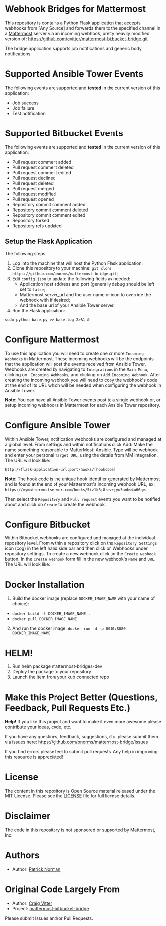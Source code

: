 # Webhook Bridges for Mattermost

This repository is contains a Python Flask application that accepts webhooks from [Any Source] and forwards them to the specified
channel in a [Mattermost](https://mattermost.com) server via an incoming webhook, pretty heavily modified version of:
https://github.com/cvitter/mattermost-bitbucket-bridge.git

The bridge application supports job notifications and generic body notifications:
 
 # Supported Ansible Tower Events
 
 The following events are supported and **tested** in the current version of this application:
 
* Job success
* Job failure
* Test notification
 
 # Supported Bitbucket Events
 
 The following events are supported and **tested** in the current version of this application:
 
* Pull request comment added
* Pull request comment deleted
* Pull request comment edited
* Pull request declined
* Pull request deleted
* Pull request merged
* Pull request modified
* Pull request opened
* Repository commit comment added
* Repository commit comment deleted
* Repository commit comment edited
* Repository forked
* Repository refs updated

## Setup the Flask Application

The following steps

1. Log into the machine that will host the Python Flask application;
2. Clone this repository to your machine: `git clone https://github.com/pnorms/mattermost-bridge.git`;
3. Edit `config.json` to update the following fields as needed:
   * Application host address and port (generally debug should be left set to `false`;
   * Mattermost server_url and the user name or icon to override the webhook with if desired;
   * And the base url of your Ansible Tower server.
4. Run the Flask application:

```
sudo python base.py >> base.log 2>&1 &
```

# Configure Mattermost

To use this application you will need to create one or more `Incoming Webhooks` in Mattermost. These incoming webhooks will be the endpoints that the application will post the events received from Ansible Tower. Webhooks are created by navigating to `Integrations` in the `Main Menu`, clicking on ` Incoming Webhooks`, and clicking on `Add Incoming Webhook`. After creating the incoming webhook you will need to copy the webhook's code at the end of its URL which will be needed when configuring the webhook in Ansible Tower.

**Note**: You can have all Ansible Tower events post to a single webhook or, or setup incoming webhooks in Mattermost for each Ansible Tower repository.

# Configure Ansible Tower

Within Ansible Tower, notification webhooks are configured and managed at a global level. From settings and within notifications click Add: Make the name something reasonable to MatterMost: Ansible, Type will be webhook and enter your personal `Target URL`, using the details from MM integration. The URL will look like:

```
http://flask-application-url:port/hooks/[hookcode]
```
**Note**: The hook code is the unique hook identifier generated by Mattermost and is found at the end of your Mattermost's incoming webhook URL, ex: `https://mymattermostserver.com/hooks/5iz1k8j8rewrjyu3anbw4u66qe`.

Then select the `Repository` and `Pull request` events you want to be notified about and click on `Create` to create the webhook.

# Configure Bitbucket

Within Bitbucket webhooks are configured and managed at the individual repository level. From within a repository click on the `Repository Settings` icon (cog) in the left hand side bar and then click on Webhooks under repository settings. To create a new webhook click on the `Create webhook` button. In the `Create webhook` form fill in the new webhook's `Name` and `URL`. The URL will look like:

# Docker Installation

1. Build the docker image (replace `DOCKER_IMAGE_NAME` with your name of choice): 
  - `docker build -t DOCKER_IMAGE_NAME .`
  - `docker pull DOCKER_IMAGE_NAME`
2. And run the docker image: `docker run -d -p 8080:8080 DOCKER_IMAGE_NAME`

# HELM!
1. Run helm package mattermost-bridges-dev
2. Deploy the package to your repository
3. Launch the item from your kub connected repo

# Make this Project Better (Questions, Feedback, Pull Requests Etc.)

**Help!** If you like this project and want to make it even more awesome please contribute your ideas,
code, etc.

If you have any questions, feedback, suggestions, etc. please submit them via issues here: https://github.com/pnorms/mattermost-bridge/issues

If you find errors please feel to submit pull requests. Any help in improving this resource is appreciated!

# License
The content in this repository is Open Source material released under the MIT License. Please see the [LICENSE](LICENSE) file for full license details.

# Disclaimer

The code in this repository is not sponsored or supported by Mattermost, Inc.

# Authors
* Author: [Patrick Norman](https://github.com/pnorms)

# Original Code Largely From
* Author: [Craig Vitter](https://github.com/cvitter)
* Project: [mattermost-bitbucket-bridge](https://github.com/cvitter/mattermost-bitbucket-bridge.git)

Please submit Issues and/or Pull Requests.
